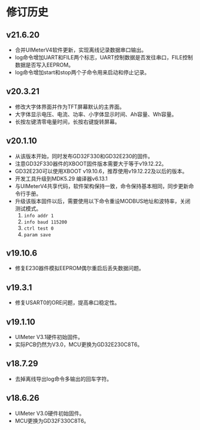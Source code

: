 # 修订历史

## v21.6.20

- 合并UIMeterV4软件更新，实现离线记录数据串口输出。
- log命令增加UART和FILE两个标志，UART控制数据是否发往串口，FILE控制数据是否写入EEPROM。
- log命令增加start和stop两个子命令用来启动和停止记录。

## v20.3.21

- 修改大字体界面并作为TFT屏幕默认的主界面。
- 大字体显示电压、电流、功率、小字体显示时间、Ah容量、Wh容量。
- 长按左键清零电量时间，长按右键旋转屏幕。

## v20.1.10

- 从该版本开始，同时发布GD32F330和GD32E230的固件。
- 注意GD32F330器件的XBOOT固件版本需要大于等于v19.12.22。
- GD32E230可以使用XBOOT v19.10.6，推荐使用v19.12.22及以后的版本。
- 开发工具升级到MDK5.29 编译器v6.13.1
- 与UIMeterV4共享代码，软件架构保持一致，命令保持基本相同，同步更新命令行手册。
- 升级该版本固件以后，需要使用以下命令重设MODBUS地址和波特率，关闭测试模式。
  1. `info addr 1`
  2. `info baud 115200`
  3. `ctrl test 0`
  4. `param save`

## v19.10.6

- 修复E230器件模拟EEPROM偶尔重启后丢失数据问题。

## v19.3.1

- 修复USART0的ORE问题，提高串口稳定性。

## v19.1.10

- UIMeter V3.1硬件初始固件。
- 实际PCB仍然为V3.0，MCU更换为GD32E230C8T6。

## v18.7.29

- 去掉离线导出log命令多输出的回车字符。

## v18.6.26

- UIMeter V3.0硬件初始固件。
- MCU更换为GD32F330C8T6。